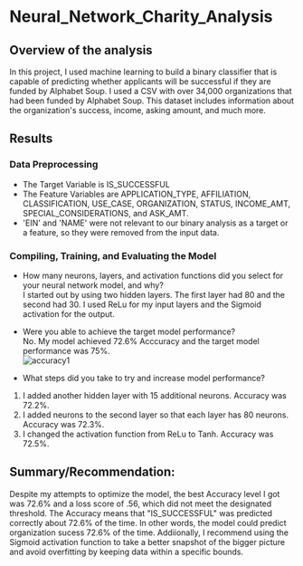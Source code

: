 # Neural_Network_Charity_Analysis

## Overview of the analysis
In this project, I used machine learning to build a binary classifier that is capable of predicting whether applicants will be successful if they are funded by Alphabet Soup. I used a CSV with over 34,000 organizations that had been funded by Alphabet Soup. This dataset includes information about the organization's success, income, asking amount, and much more. 

## Results

### Data Preprocessing
- The Target Variable is IS_SUCCESSFUL
- The Feature Variables are APPLICATION_TYPE, AFFILIATION, CLASSIFICATION, USE_CASE, ORGANIZATION, STATUS, INCOME_AMT, SPECIAL_CONSIDERATIONS,  and ASK_AMT. 
- 'EIN' and 'NAME' were not relevant to our binary analysis as a target or a feature, so they were removed from the input data. 

### Compiling, Training, and Evaluating the Model
- How many neurons, layers, and activation functions did you select for your neural network model, and why? </br>
I started out by using two hidden layers. The first layer had 80 and the second had 30. I used ReLu for my input layers and the Sigmoid activation for the output. 

- Were you able to achieve the target model performance? </br>
No. My model achieved 72.6% Acccuracy and the target model performance was 75%. 
</br> ![accuracy1](..images/accuracy1.png) 

- What steps did you take to try and increase model performance?
 1. I added another hidden layer with 15 additional neurons. Accuracy was 72.2%.
 2. I added neurons to the second layer so that each layer has 80 neurons. Accuracy was 72.3%. 
 3. I changed the activation function from ReLu to Tanh. Accuracy was 72.5%. 

## Summary/Recommendation: 
Despite my attempts to optimize the model, the best Accuracy level I got was 72.6% and a loss score of .56, which did not meet the designated threshold. The Accuracy means that "IS_SUCCESSFUL" was predicted correctly about 72.6% of the time. In other words, the model could predict organization sucess 72.6% of the time. Addiionally, I recommend using the Sigmoid activation function to take a better snapshot of the bigger picture and avoid overfitting by keeping data within a specific bounds. 

